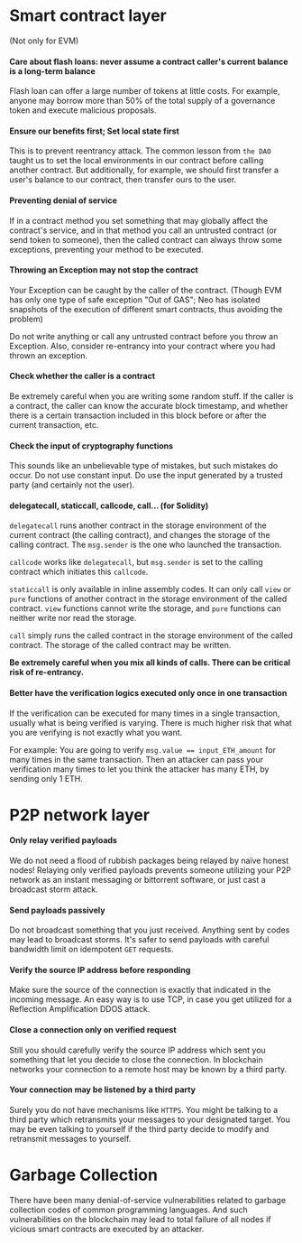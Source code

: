# Smart contract layer

(Not only for EVM)

#### Care about flash loans: never assume a contract caller's current balance is a long-term balance

Flash loan can offer a large number of tokens at little costs. For example, anyone may borrow more than 50% of the total supply of a governance token and execute malicious proposals. 

#### Ensure our benefits first; Set local state first

This is to prevent reentrancy attack. The common lesson from `the DAO` taught us to set the local environments in our contract before calling another contract. But additionally, for example, we should first transfer a user's balance to our contract, then transfer ours to the user. 

#### Preventing denial of service

If in a contract method you set something that may globally affect the contract's service, and in that method you call an untrusted contract (or send token to someone), then the called contract can always throw some exceptions, preventing your method to be executed. 

#### Throwing an Exception may not stop the contract

Your Exception can be caught by the caller of the contract. (Though EVM has only one type of safe exception "Out of GAS"; Neo has isolated snapshots of the execution of different smart contracts, thus avoiding the problem)

Do not write anything or call any untrusted contract before you throw an Exception. Also, consider re-entrancy into your contract where you had thrown an exception. 

#### Check whether the caller is a contract

Be extremely careful when you are writing some random stuff. If the caller is a contract, the caller can know the accurate block timestamp, and whether there is a certain transaction included in this block before or after the current transaction, etc. 

#### Check the input of cryptography functions

This sounds like an unbelievable type of mistakes, but such mistakes do occur. Do not use constant input. Do use the input generated by a trusted party (and certainly not the user).

#### delegatecall, staticcall, callcode, call... (for Solidity)

`delegatecall` runs another contract in the storage environment of the current contract (the calling contract), and changes the storage of the calling contract. The `msg.sender` is the one who launched the transaction. 

`callcode` works like `delegatecall`, but `msg.sender` is set to the calling contract which initiates this `callcode`. 

`staticcall` is only available in inline assembly codes. It can only call `view` or `pure` functions of another contract in the storage environment of the called contract. `view` functions cannot write the storage, and `pure` functions can neither write nor read the storage. 

`call` simply runs the called contract in the storage environment of the called contract. The storage of the called contract may be written. 

**Be extremely careful when you mix all kinds of calls. There can be critical risk of re-entrancy.** 

#### Better have the verification logics executed only once in one transaction

If the verification can be executed for many times in a single transaction, usually what is being verified is varying. There is much higher risk that what you are verifying is not exactly what you want. 

For example: You are going to verify `msg.value == input_ETH_amount` for many times in the same transaction. Then an attacker can pass your verification many times to let you think the attacker has many ETH, by sending only 1 ETH.

# P2P network layer

#### Only relay verified payloads

We do not need a flood of rubbish packages being relayed by naïve honest nodes! Relaying only verified payloads prevents someone utilizing your P2P network as an instant messaging or bittorrent software, or just cast a broadcast storm attack. 

#### Send payloads passively

Do not broadcast something that you just received. Anything sent by codes may lead to broadcast storms. It's safer to send payloads with careful bandwidth limit on idempotent `GET` requests. 

#### Verify the source IP address before responding

Make sure the source of the connection is exactly that indicated in the incoming message. An easy way is to use TCP, in case you get utilized for a Reflection Amplification DDOS attack. 

#### Close a connection only on verified request

Still you should carefully verify the source IP address which sent you something that let you decide to close the connection. In blockchain networks your connection to a remote host may be known by a third party. 

#### Your connection may be listened by a third party

Surely you do not have mechanisms like `HTTPS`. You might be talking to a third party which retransmits your messages to your designated target. You may be even talking to yourself if the third party decide to modify and retransmit messages to yourself. 

# Garbage Collection

There have been many denial-of-service vulnerabilities related to garbage collection codes of common programming languages. And such vulnerabilities on the blockchain may lead to total failure of all nodes if vicious smart contracts are executed by an attacker.